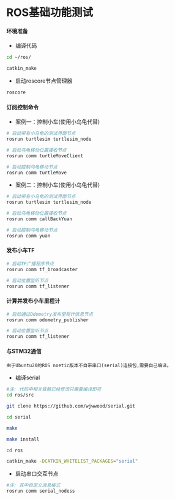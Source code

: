 # ROS基础功能测试

#### 环境准备

* 编译代码

```bash
cd ~/ros/

catkin_make
```

* 启动roscore节点管理器

```bash
roscore
```

#### 订阅控制命令

* 案例一：控制小车(使用小乌龟代替)

```bash
# 启动带有小乌龟的测试界面节点
rosrun turtlesim turtlesim_node

# 启动乌龟移动位置接收节点
rosrun comm turtleMoveClient

# 启动控制乌龟移动节点
rosrun comm turtleMove
```

* 案例二：控制小车(使用小乌龟代替)

```bash
# 启动带有小乌龟的测试界面节点
rosrun turtlesim turtlesim_node

# 启动乌龟移动位置接收节点
rosrun comm callBackYuan

# 启动控制乌龟移动节点
rosrun comm yuan
```

#### 发布小车TF

```bash
# 启动TF广播程序节点
rosrun comm tf_broadcaster

# 启动位置监听节点
rosrun comm tf_listener
```

#### 计算并发布小车里程计

```bash
# 启动通过Odometry发布里程计信息节点
rosrun comm odometry_publisher

# 启动位置监听节点
rosrun comm tf_listener
```

#### 与STM32通信

```text
由于Ubuntu20的ROS noetic版本不自带串口(serial)连接包,需要自己编译。
```

* 编译serial
```bash
#注: 代码中相关依赖已经修改只需要编译即可
cd ros/src

git clone https://github.com/wjwwood/serial.git

cd serial

make

make install

cd ros

catkin_make -DCATKIN_WHITELIST_PACKAGES="serial"
```

* 启动串口交互节点

```bash
#注: 其中自定义消息格式
rosrun comm serial_nodess
```